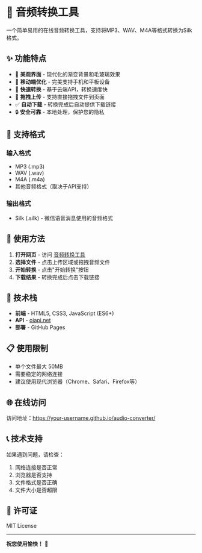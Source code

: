 # 🎵 音频转换工具

一个简单易用的在线音频转换工具，支持将MP3、WAV、M4A等格式转换为Silk格式。

## ✨ 功能特点

- 🎨 **美观界面** - 现代化的渐变背景和毛玻璃效果
- 📱 **移动端优化** - 完美支持手机和平板设备
- 🚀 **快速转换** - 基于云端API，转换速度快
- 📁 **拖拽上传** - 支持直接拖拽文件到页面
- ✅ **自动下载** - 转换完成后自动提供下载链接
- 🔒 **安全可靠** - 本地处理，保护您的隐私

## 🎯 支持格式

### 输入格式
- MP3 (.mp3)
- WAV (.wav)
- M4A (.m4a)
- 其他音频格式（取决于API支持）

### 输出格式
- Silk (.silk) - 微信语音消息使用的音频格式

## 📱 使用方法

1. **打开网页** - 访问 [音频转换工具](https://your-username.github.io/audio-converter/)
2. **选择文件** - 点击上传区域或拖拽音频文件
3. **开始转换** - 点击"开始转换"按钮
4. **下载结果** - 转换完成后点击下载链接

## 🔧 技术栈

- **前端** - HTML5, CSS3, JavaScript (ES6+)
- **API** - [oiapi.net](https://oiapi.net/api/Mp32Silk)
- **部署** - GitHub Pages

## 📋 使用限制

- 单个文件最大 50MB
- 需要稳定的网络连接
- 建议使用现代浏览器（Chrome、Safari、Firefox等）

## 🌐 在线访问

访问地址：https://your-username.github.io/audio-converter/

## 📞 技术支持

如果遇到问题，请检查：
1. 网络连接是否正常
2. 浏览器是否支持
3. 文件格式是否正确
4. 文件大小是否超限

## 📄 许可证

MIT License

---

**祝您使用愉快！** 🎵
